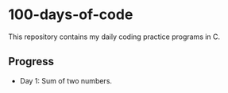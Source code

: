 # 100-days-of-code
This repository contains my daily coding practice programs in C.
## Progress
- Day 1:
Sum of two numbers.
